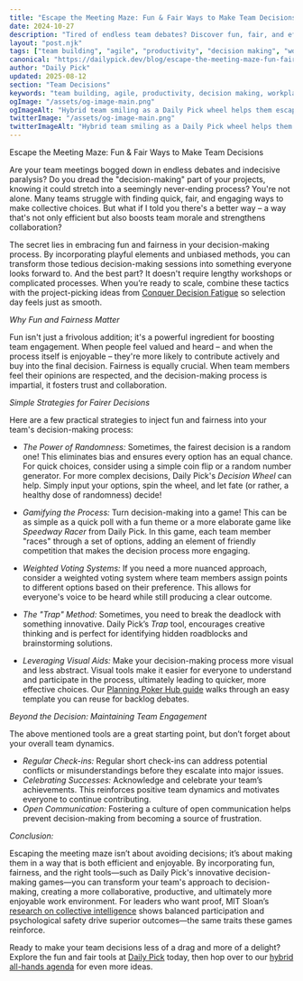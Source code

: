 ```yaml
---
title: "Escape the Meeting Maze: Fun & Fair Ways to Make Team Decisions"
date: 2024-10-27
description: "Tired of endless team debates? Discover fun, fair, and efficient decision-making methods that boost morale and productivity.  Learn how to use games and tools to make choices everyone agrees on!"
layout: "post.njk"
tags: ["team building", "agile", "productivity", "decision making", "workplace culture", "remote work", "meeting facilitation"]
canonical: "https://dailypick.dev/blog/escape-the-meeting-maze-fun-fair-ways-to-make-team-decisions/"
author: "Daily Pick"
updated: 2025-08-12
section: "Team Decisions"
keywords: "team building, agile, productivity, decision making, workplace culture, remote work, meeting facilitation"
ogImage: "/assets/og-image-main.png"
ogImageAlt: "Hybrid team smiling as a Daily Pick wheel helps them escape decision gridlock"
twitterImage: "/assets/og-image-main.png"
twitterImageAlt: "Hybrid team smiling as a Daily Pick wheel helps them escape decision gridlock"
---
```


Escape the Meeting Maze: Fun & Fair Ways to Make Team Decisions

Are your team meetings bogged down in endless debates and indecisive paralysis?  Do you dread the "decision-making" part of your projects, knowing it could stretch into a seemingly never-ending process? You're not alone.  Many teams struggle with finding quick, fair, and engaging ways to make collective choices. But what if I told you there's a better way – a way that's not only efficient but also boosts team morale and strengthens collaboration?

The secret lies in embracing fun and fairness in your decision-making process.  By incorporating playful elements and unbiased methods, you can transform those tedious decision-making sessions into something everyone looks forward to.  And the best part?  It doesn't require lengthy workshops or complicated processes. When you’re ready to scale, combine these tactics with the project-picking ideas from [Conquer Decision Fatigue](/blog/conquer-decision-fatigue-fun-fair-ways-to-choose-team-projects/) so selection day feels just as smooth.

*Why Fun and Fairness Matter*

Fun isn't just a frivolous addition; it's a powerful ingredient for boosting team engagement.  When people feel valued and heard – and when the process itself is enjoyable – they're more likely to contribute actively and buy into the final decision.  Fairness is equally crucial.  When team members feel their opinions are respected, and the decision-making process is impartial, it fosters trust and collaboration.

*Simple Strategies for Fairer Decisions*

Here are a few practical strategies to inject fun and fairness into your team's decision-making process:

* *The Power of Randomness:*  Sometimes, the fairest decision is a random one!  This eliminates bias and ensures every option has an equal chance.  For quick choices, consider using a simple coin flip or a random number generator. For more complex decisions, Daily Pick's *Decision Wheel* can help.  Simply input your options, spin the wheel, and let fate (or rather, a healthy dose of randomness) decide!

* *Gamifying the Process:* Turn decision-making into a game!  This can be as simple as a quick poll with a fun theme or a more elaborate game like *Speedway Racer* from Daily Pick. In this game, each team member "races" through a set of options, adding an element of friendly competition that makes the decision process more engaging.

* *Weighted Voting Systems:* If you need a more nuanced approach, consider a weighted voting system where team members assign points to different options based on their preference. This allows for everyone's voice to be heard while still producing a clear outcome.

* *The "Trap" Method:* Sometimes, you need to break the deadlock with something innovative. Daily Pick’s *Trap* tool, encourages creative thinking and is perfect for identifying hidden roadblocks and brainstorming solutions.

* *Leveraging Visual Aids:*  Make your decision-making process more visual and less abstract.  Visual tools make it easier for everyone to understand and participate in the process, ultimately leading to quicker, more effective choices. Our [Planning Poker Hub guide](/blog/planning-poker-hub-guide/) walks through an easy template you can reuse for backlog debates.

*Beyond the Decision: Maintaining Team Engagement*

The above mentioned tools are a great starting point, but don’t forget about your overall team dynamics.

* *Regular Check-ins:*  Regular short check-ins can address potential conflicts or misunderstandings before they escalate into major issues.
* *Celebrating Successes:* Acknowledge and celebrate your team’s achievements. This reinforces positive team dynamics and motivates everyone to continue contributing.
* *Open Communication:* Fostering a culture of open communication helps prevent decision-making from becoming a source of frustration.


*Conclusion:*

Escaping the meeting maze isn’t about avoiding decisions; it’s about making them in a way that is both efficient and enjoyable. By incorporating fun, fairness, and the right tools—such as Daily Pick's innovative decision-making games—you can transform your team's approach to decision-making, creating a more collaborative, productive, and ultimately more enjoyable work environment. For leaders who want proof, MIT Sloan’s [research on collective intelligence](https://sloanreview.mit.edu/article/the-new-science-of-building-great-teams/) shows balanced participation and psychological safety drive superior outcomes—the same traits these games reinforce.


Ready to make your team decisions less of a drag and more of a delight? Explore the fun and fair tools at [Daily Pick](https://dailypick.dev) today, then hop over to our [hybrid all-hands agenda](/blog/hybrid-all-hands-playbook-fair-fun-agendas-that-keep-teams-engaged/) for even more ideas.
